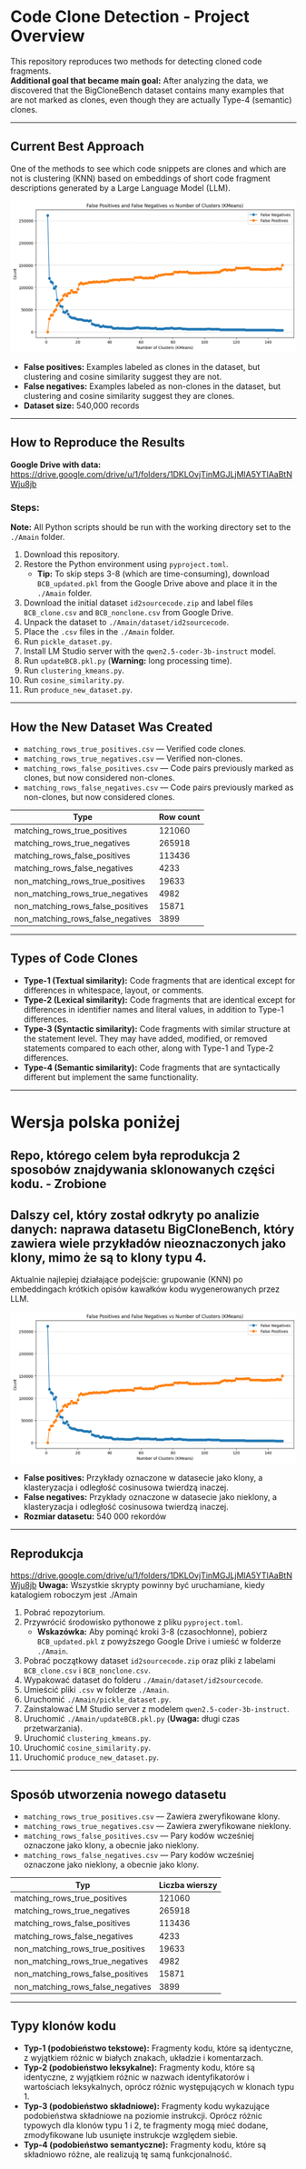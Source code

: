 # Code Clone Detection - Project Overview

This repository reproduces two methods for detecting cloned code fragments.  
**Additional goal that became main goal:** After analyzing the data, we discovered that the BigCloneBench dataset contains many examples that are not marked as clones, even though they are actually Type-4 (semantic) clones.

---

## Current Best Approach

One of the methods to see which code snippets are clones and which are not is clustering (KNN) based on embeddings of short code fragment descriptions generated by a Large Language Model (LLM).

![Clusterization Results](clusterization_results.png)

- **False positives:** Examples labeled as clones in the dataset, but clustering and cosine similarity suggest they are not.
- **False negatives:** Examples labeled as non-clones in the dataset, but clustering and cosine similarity suggest they are clones.
- **Dataset size:** 540,000 records

---

## How to Reproduce the Results

**Google Drive with data:**  
https://drive.google.com/drive/u/1/folders/1DKLOvjTinMGJLjMlA5YTlAaBtNWju8jb

### Steps:
**Note:** All Python scripts should be run with the working directory set to the `./Amain` folder.
1. Download this repository.
2. Restore the Python environment using `pyproject.toml`.
   - **Tip:** To skip steps 3-8 (which are time-consuming), download `BCB_updated.pkl` from the Google Drive above and place it in the `./Amain` folder.
3. Download the initial dataset `id2sourcecode.zip` and label files `BCB_clone.csv` and `BCB_nonclone.csv` from Google Drive.
4. Unpack the dataset to `./Amain/dataset/id2sourcecode`.
5. Place the `.csv` files in the `./Amain` folder.
6. Run `pickle_dataset.py`.
7. Install LM Studio server with the `qwen2.5-coder-3b-instruct` model.
8. Run `updateBCB.pkl.py` (**Warning:** long processing time).
9. Run `clustering_kmeans.py`.
10. Run `cosine_similarity.py`.
11. Run `produce_new_dataset.py`.

---

## How the New Dataset Was Created

- `matching_rows_true_positives.csv` — Verified code clones.
- `matching_rows_true_negatives.csv` — Verified non-clones.
- `matching_rows_false_positives.csv` — Code pairs previously marked as clones, but now considered non-clones.
- `matching_rows_false_negatives.csv` — Code pairs previously marked as non-clones, but now considered clones.

| Type                        |  Row count |
|-----------------------------------|----------------------------|
| matching_rows_true_positives      | 121060         |
| matching_rows_true_negatives      | 265918         |
| matching_rows_false_positives     | 113436        |
| matching_rows_false_negatives     | 4233        |
| non_matching_rows_true_positives  | 19633     |
| non_matching_rows_true_negatives  | 4982     |
| non_matching_rows_false_positives | 15871    |
| non_matching_rows_false_negatives | 3899    |
---

## Types of Code Clones

- **Type-1 (Textual similarity):** Code fragments that are identical except for differences in whitespace, layout, or comments.
- **Type-2 (Lexical similarity):** Code fragments that are identical except for differences in identifier names and literal values, in addition to Type-1 differences.
- **Type-3 (Syntactic similarity):** Code fragments with similar structure at the statement level. They may have added, modified, or removed statements compared to each other, along with Type-1 and Type-2 differences.
- **Type-4 (Semantic similarity):** Code fragments that are syntactically different but implement the same functionality.

---

# Wersja polska poniżej

## Repo, którego celem była reprodukcja 2 sposobów znajdywania sklonowanych części kodu. - Zrobione
## Dalszy cel, który został odkryty po analizie danych: naprawa datasetu BigCloneBench, który zawiera wiele przykładów nieoznaczonych jako klony, mimo że są to klony typu 4.

Aktualnie najlepiej działające podejście: grupowanie (KNN) po embeddingach krótkich opisów kawałków kodu wygenerowanych przez LLM.

![](clusterization_results.png)

- **False positives:** Przykłady oznaczone w datasecie jako klony, a klasteryzacja i odległość cosinusowa twierdzą inaczej.
- **False negatives:** Przykłady oznaczone w datasecie jako nieklony, a klasteryzacja i odległość cosinusowa twierdzą inaczej.
- **Rozmiar datasetu:** 540 000 rekordów

---

## Reprodukcja

https://drive.google.com/drive/u/1/folders/1DKLOvjTinMGJLjMlA5YTlAaBtNWju8jb
**Uwaga:** Wszystkie skrypty powinny być uruchamiane, kiedy katalogiem roboczym jest ./Amain
1. Pobrać repozytorium.
2. Przywrócić środowisko pythonowe z pliku `pyproject.toml`.
   - **Wskazówka:** Aby pominąć kroki 3-8 (czasochłonne), pobierz `BCB_updated.pkl` z powyższego Google Drive i umieść w folderze `./Amain`.
3. Pobrać początkowy dataset `id2sourcecode.zip` oraz pliki z labelami `BCB_clone.csv` i `BCB_nonclone.csv`.
4. Wypakować dataset do folderu `./Amain/dataset/id2sourcecode`.
5. Umieścić pliki `.csv` w folderze `./Amain`.
6. Uruchomić `./Amain/pickle_dataset.py`.
7. Zainstalować LM Studio server z modelem `qwen2.5-coder-3b-instruct`.
8. Uruchomić `./Amain/updateBCB.pkl.py` (**Uwaga:** długi czas przetwarzania).
9. Uruchomić `clustering_kmeans.py`.
10. Uruchomić `cosine_similarity.py`.
11. Uruchomić `produce_new_dataset.py`.

---

## Sposób utworzenia nowego datasetu

- `matching_rows_true_positives.csv` — Zawiera zweryfikowane klony.
- `matching_rows_true_negatives.csv` — Zawiera zweryfikowane nieklony.
- `matching_rows_false_positives.csv` — Pary kodów wcześniej oznaczone jako klony, a obecnie jako nieklony.
- `matching_rows_false_negatives.csv` — Pary kodów wcześniej oznaczone jako nieklony, a obecnie jako klony.



| Typ                         | Liczba wierszy  |
|-----------------------------------|----------------------------|
| matching_rows_true_positives      | 121060         |
| matching_rows_true_negatives      | 265918         |
| matching_rows_false_positives     | 113436        |
| matching_rows_false_negatives     | 4233        |
| non_matching_rows_true_positives  | 19633     |
| non_matching_rows_true_negatives  | 4982     |
| non_matching_rows_false_positives | 15871    |
| non_matching_rows_false_negatives | 3899    |
---

## Typy klonów kodu

- **Typ-1 (podobieństwo tekstowe):** Fragmenty kodu, które są identyczne, z wyjątkiem różnic w białych znakach, układzie i komentarzach.
- **Typ-2 (podobieństwo leksykalne):** Fragmenty kodu, które są identyczne, z wyjątkiem różnic w nazwach identyfikatorów i wartościach leksykalnych, oprócz różnic występujących w klonach typu 1.
- **Typ-3 (podobieństwo składniowe):** Fragmenty kodu wykazujące podobieństwa składniowe na poziomie instrukcji. Oprócz różnic typowych dla klonów typu 1 i 2, te fragmenty mogą mieć dodane, zmodyfikowane lub usunięte instrukcje względem siebie.
- **Typ-4 (podobieństwo semantyczne):** Fragmenty kodu, które są składniowo różne, ale realizują tę samą funkcjonalność.